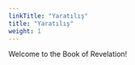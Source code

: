 ```yaml
---
linkTitle: "Yaratılış"
title: "Yaratılış"
weight: 1
---
```


Welcome to the Book of Revelation!

<!--more-->
